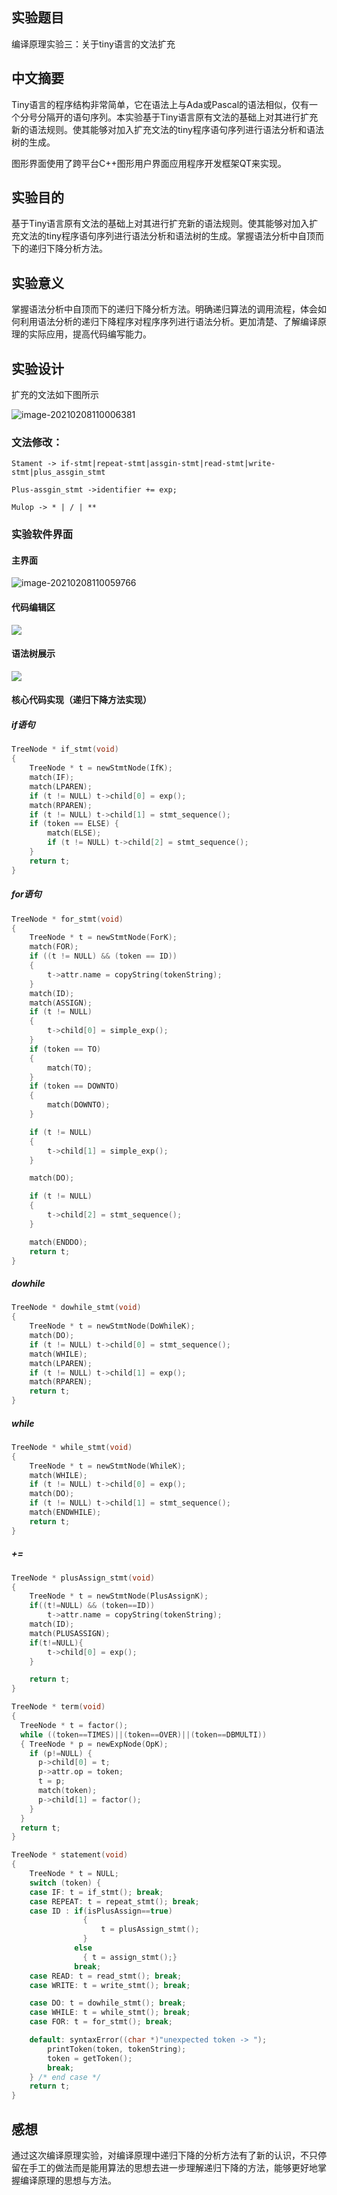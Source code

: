 ## 实验题目

编译原理实验三：关于tiny语言的文法扩充

 

## 中文摘要

Tiny语言的程序结构非常简单，它在语法上与Ada或Pascal的语法相似，仅有一个分号分隔开的语句序列。本实验基于Tiny语言原有文法的基础上对其进行扩充新的语法规则。使其能够对加入扩充文法的tiny程序语句序列进行语法分析和语法树的生成。

图形界面使用了跨平台C++图形用户界面应用程序开发框架QT来实现。

 

## 实验目的

基于Tiny语言原有文法的基础上对其进行扩充新的语法规则。使其能够对加入扩充文法的tiny程序语句序列进行语法分析和语法树的生成。掌握语法分析中自顶而下的递归下降分析方法。

 

## 实验意义

掌握语法分析中自顶而下的递归下降分析方法。明确递归算法的调用流程，体会如何利用语法分析的递归下降程序对程序序列进行语法分析。更加清楚、了解编译原理的实际应用，提高代码编写能力。

 

## 实验设计

扩充的文法如下图所示



![image-20210208110006381](https://gitee.com/chen_jian_hang/pic/raw/master/image/image-20210208110006381.png)



### 文法修改：

```
Stament -> if-stmt|repeat-stmt|assgin-stmt|read-stmt|write-stmt|plus_assgin_stmt
```

```
Plus-assgin_stmt ->identifier += exp; 
```

```
Mulop -> * | / | **
```



### 实验软件界面

#### 主界面

![image-20210208110059766](https://gitee.com/chen_jian_hang/pic/raw/master/image/image-20210208110059766.png)



#### 代码编辑区

![](C:\Users\jankin\AppData\Roaming\Typora\typora-user-images\image-20210208110107776.png)



#### 语法树展示

![](https://gitee.com/chen_jian_hang/pic/raw/master/image/image-20210208110107776.png)

#### 核心代码实现（递归下降方法实现）



##### if语句

```c++
TreeNode * if_stmt(void)
{
    TreeNode * t = newStmtNode(IfK);
    match(IF);
    match(LPAREN);
    if (t != NULL) t->child[0] = exp();
    match(RPAREN);
    if (t != NULL) t->child[1] = stmt_sequence();
    if (token == ELSE) {
        match(ELSE);
        if (t != NULL) t->child[2] = stmt_sequence();
    }
    return t;
}
```



##### for语句

```c++
TreeNode * for_stmt(void)
{
    TreeNode * t = newStmtNode(ForK);
    match(FOR);
    if ((t != NULL) && (token == ID))
    {
        t->attr.name = copyString(tokenString);
    }
    match(ID);
    match(ASSIGN);
    if (t != NULL)
    {
        t->child[0] = simple_exp();
    }
    if (token == TO)
    {
        match(TO);
    }
    if (token == DOWNTO)
    {
        match(DOWNTO);
    }

    if (t != NULL)
    {
        t->child[1] = simple_exp();
    }

    match(DO);

    if (t != NULL)
    {
        t->child[2] = stmt_sequence();
    }

    match(ENDDO);
    return t;
}
```



##### dowhile

```c++
TreeNode * dowhile_stmt(void)
{
    TreeNode * t = newStmtNode(DoWhileK);
    match(DO);
    if (t != NULL) t->child[0] = stmt_sequence();
    match(WHILE);
    match(LPAREN);
    if (t != NULL) t->child[1] = exp();
    match(RPAREN);
    return t;
}
```



##### while

```c++
TreeNode * while_stmt(void)
{
    TreeNode * t = newStmtNode(WhileK);
    match(WHILE);
    if (t != NULL) t->child[0] = exp();
    match(DO);
    if (t != NULL) t->child[1] = stmt_sequence();
    match(ENDWHILE);
    return t;
}
```



##### +=

```c++
TreeNode * plusAssign_stmt(void)
{
    TreeNode * t = newStmtNode(PlusAssignK);
    if((t!=NULL) && (token==ID))
        t->attr.name = copyString(tokenString);
    match(ID);
    match(PLUSASSIGN);
    if(t!=NULL){
        t->child[0] = exp();
    }

    return t;
}
```



```c++
TreeNode * term(void)
{
  TreeNode * t = factor();
  while ((token==TIMES)||(token==OVER)||(token==DBMULTI))
  { TreeNode * p = newExpNode(OpK);
    if (p!=NULL) {
      p->child[0] = t;
      p->attr.op = token;
      t = p;
      match(token);
      p->child[1] = factor();
    }
  }
  return t;
}
```



```c++
TreeNode * statement(void)
{
    TreeNode * t = NULL;
    switch (token) {
    case IF: t = if_stmt(); break;
    case REPEAT: t = repeat_stmt(); break;
    case ID : if(isPlusAssign==true)
                {
                    t = plusAssign_stmt();
                }
              else
                { t = assign_stmt();}
              break;
    case READ: t = read_stmt(); break;
    case WRITE: t = write_stmt(); break;

    case DO: t = dowhile_stmt(); break;
    case WHILE: t = while_stmt(); break;
    case FOR: t = for_stmt(); break;

    default: syntaxError((char *)"unexpected token -> ");
        printToken(token, tokenString);
        token = getToken();
        break;
    } /* end case */
    return t;
}
```



## 感想

​		通过这次编译原理实验，对编译原理中递归下降的分析方法有了新的认识，不只停留在手工的做法而是能用算法的思想去进一步理解递归下降的方法，能够更好地掌握编译原理的思想与方法。